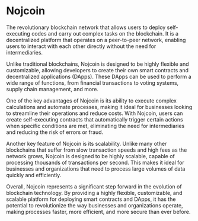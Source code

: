# Nojcoin
The revolutionary blockchain network that allows users to deploy self-executing codes and carry out complex tasks on the blockchain. It is a decentralized platform that operates on a peer-to-peer network, enabling users to interact with each other directly without the need for intermediaries.

Unlike traditional blockchains, Nojcoin is designed to be highly flexible and customizable, allowing developers to create their own smart contracts and decentralized applications (DApps). These DApps can be used to perform a wide range of functions, from financial transactions to voting systems, supply chain management, and more.

One of the key advantages of Nojcoin is its ability to execute complex calculations and automate processes, making it ideal for businesses looking to streamline their operations and reduce costs. With Nojcoin, users can create self-executing contracts that automatically trigger certain actions when specific conditions are met, eliminating the need for intermediaries and reducing the risk of errors or fraud.

Another key feature of Nojcoin is its scalability. Unlike many other blockchains that suffer from slow transaction speeds and high fees as the network grows, Nojcoin is designed to be highly scalable, capable of processing thousands of transactions per second. This makes it ideal for businesses and organizations that need to process large volumes of data quickly and efficiently.

Overall, Nojcoin represents a significant step forward in the evolution of blockchain technology. By providing a highly flexible, customizable, and scalable platform for deploying smart contracts and DApps, it has the potential to revolutionize the way businesses and organizations operate, making processes faster, more efficient, and more secure than ever before.
